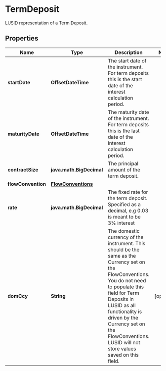 

# TermDeposit

LUSID representation of a Term Deposit.

## Properties

Name | Type | Description | Notes
------------ | ------------- | ------------- | -------------
**startDate** | **OffsetDateTime** | The start date of the instrument. For term deposits this is the start date of the interest calculation period. | 
**maturityDate** | **OffsetDateTime** | The maturity date of the instrument. For term deposits this is the last date of the interest calculation period. | 
**contractSize** | **java.math.BigDecimal** | The principal amount of the term deposit. | 
**flowConvention** | [**FlowConventions**](FlowConventions.md) |  | 
**rate** | **java.math.BigDecimal** | The fixed rate for the term deposit. Specified as a decimal, e.g 0.03 is meant to be 3% interest | 
**domCcy** | **String** | The domestic currency of the instrument. This should be the same as the Currency set on the FlowConventions.  You do not need to populate this field for Term Deposits in LUSID as all functionality is driven by the Currency set on the FlowConventions.  LUSID will not store values saved on this field. |  [optional]



